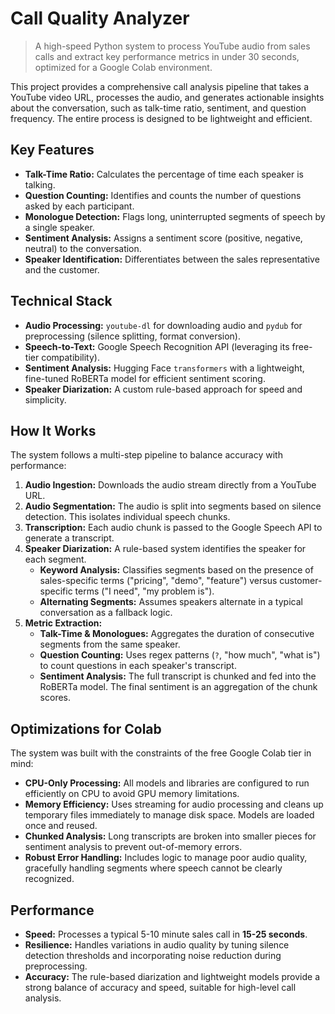 # Call Quality Analyzer

> A high-speed Python system to process YouTube audio from sales calls and extract key performance metrics in under 30 seconds, optimized for a Google Colab environment.

This project provides a comprehensive call analysis pipeline that takes a YouTube video URL, processes the audio, and generates actionable insights about the conversation, such as talk-time ratio, sentiment, and question frequency. The entire process is designed to be lightweight and efficient.

## Key Features

*   **Talk-Time Ratio:** Calculates the percentage of time each speaker is talking.
*   **Question Counting:** Identifies and counts the number of questions asked by each participant.
*   **Monologue Detection:** Flags long, uninterrupted segments of speech by a single speaker.
*   **Sentiment Analysis:** Assigns a sentiment score (positive, negative, neutral) to the conversation.
*   **Speaker Identification:** Differentiates between the sales representative and the customer.

## Technical Stack

*   **Audio Processing:** `youtube-dl` for downloading audio and `pydub` for preprocessing (silence splitting, format conversion).
*   **Speech-to-Text:** Google Speech Recognition API (leveraging its free-tier compatibility).
*   **Sentiment Analysis:** Hugging Face `transformers` with a lightweight, fine-tuned RoBERTa model for efficient sentiment scoring.
*   **Speaker Diarization:** A custom rule-based approach for speed and simplicity.

## How It Works

The system follows a multi-step pipeline to balance accuracy with performance:

1.  **Audio Ingestion:** Downloads the audio stream directly from a YouTube URL.
2.  **Audio Segmentation:** The audio is split into segments based on silence detection. This isolates individual speech chunks.
3.  **Transcription:** Each audio chunk is passed to the Google Speech API to generate a transcript.
4.  **Speaker Diarization:** A rule-based system identifies the speaker for each segment.
    *   **Keyword Analysis:** Classifies segments based on the presence of sales-specific terms ("pricing", "demo", "feature") versus customer-specific terms ("I need", "my problem is").
    *   **Alternating Segments:** Assumes speakers alternate in a typical conversation as a fallback logic.
5.  **Metric Extraction:**
    *   **Talk-Time & Monologues:** Aggregates the duration of consecutive segments from the same speaker.
    *   **Question Counting:** Uses regex patterns (`?`, "how much", "what is") to count questions in each speaker's transcript.
    *   **Sentiment Analysis:** The full transcript is chunked and fed into the RoBERTa model. The final sentiment is an aggregation of the chunk scores.

## Optimizations for Colab

The system was built with the constraints of the free Google Colab tier in mind:

*   **CPU-Only Processing:** All models and libraries are configured to run efficiently on CPU to avoid GPU memory limitations.
*   **Memory Efficiency:** Uses streaming for audio processing and cleans up temporary files immediately to manage disk space. Models are loaded once and reused.
*   **Chunked Analysis:** Long transcripts are broken into smaller pieces for sentiment analysis to prevent out-of-memory errors.
*   **Robust Error Handling:** Includes logic to manage poor audio quality, gracefully handling segments where speech cannot be clearly recognized.

## Performance

*   **Speed:** Processes a typical 5-10 minute sales call in **15-25 seconds**.
*   **Resilience:** Handles variations in audio quality by tuning silence detection thresholds and incorporating noise reduction during preprocessing.
*   **Accuracy:** The rule-based diarization and lightweight models provide a strong balance of accuracy and speed, suitable for high-level call analysis.
